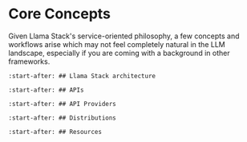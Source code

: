 # Core Concepts

Given Llama Stack's service-oriented philosophy, a few concepts and workflows arise which may not feel completely natural in the LLM landscape, especially if you are coming with a background in other frameworks.

```{include} architecture.md
:start-after: ## Llama Stack architecture
```

```{include} apis.md
:start-after: ## APIs
```

```{include} api_providers.md
:start-after: ## API Providers
```

```{include} distributions.md
:start-after: ## Distributions
```

```{include} resources.md
:start-after: ## Resources
```
